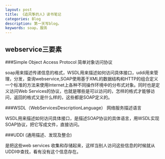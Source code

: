 ```yaml
---
layout: post
title: 《追风筝的人》读书笔记
categories: Blog
description: 第一天写blog。
keywords: soap，服务
---
```



## webservice三要素

###Simple Object Access Protocol  简单对象访问协议

soap用来描述传递信息的格式，WSDL用来描述如何访问具体接口，uddi用来管理，分发，查询webservice,SOAP使用基于XML的数据结构和HTTP的组合定义一个标准的方法来使用Internet上各种不同操作环境中的分布式对象。同时也是定义访问Web Services的协议，也就是哪些是可以访问的，怎样的格式才能够访问，返回的格式又是什么样的，这些都是SOAP定义的。

###WSDL（WebServicesDescriptionLanguage） 网络服务描述语言

WSDL用来描述如何访问具体接口，是描述SOAP协议的具体语言，用WSDL实现SOAP协议，把它写成文件，直接访问。

###UDDI (通用描述、发现及整合)

是把这些web services 收集和存储起来，这样当别人访问这些信息的时候就从UDDI中查找，看有没有这个信息存在。
